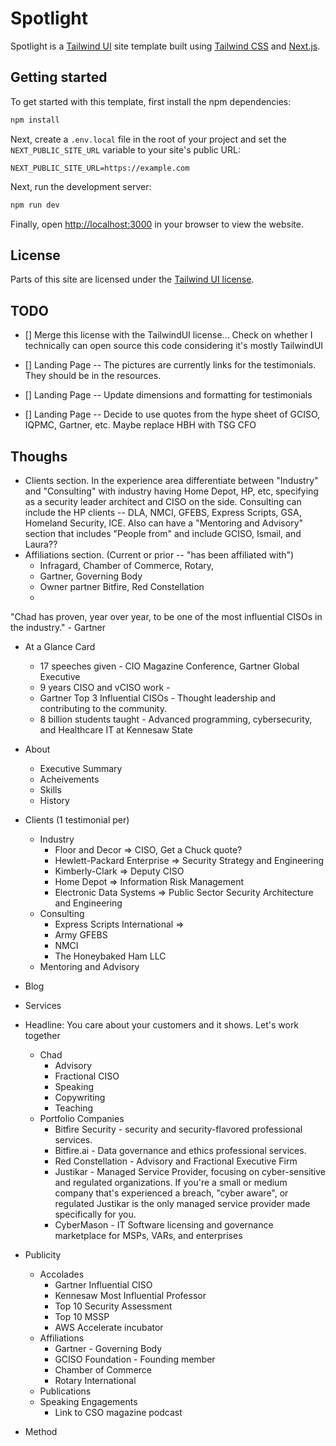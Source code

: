 # Spotlight

Spotlight is a [Tailwind UI](https://tailwindui.com) site template built using [Tailwind CSS](https://tailwindcss.com) and [Next.js](https://nextjs.org).

## Getting started

To get started with this template, first install the npm dependencies:

```bash
npm install
```

Next, create a `.env.local` file in the root of your project and set the `NEXT_PUBLIC_SITE_URL` variable to your site's public URL:

```
NEXT_PUBLIC_SITE_URL=https://example.com
```

Next, run the development server:

```bash
npm run dev
```

Finally, open [http://localhost:3000](http://localhost:3000) in your browser to view the website.

## License

Parts of this site are licensed under the [Tailwind UI license](https://tailwindui.com/license).

## TODO

- [] Merge this license with the TailwindUI license... Check on whether I technically can open source this code considering it's mostly TailwindUI

- [] Landing Page -- The pictures are currently links for the testimonials.  They should be in the resources.
- [] Landing Page -- Update dimensions and formatting for testimonials
- [] Landing Page -- Decide to use quotes from the hype sheet of GCISO, IQPMC, Gartner, etc. Maybe replace HBH with TSG CFO


## Thoughs

- Clients section.  In the experience area differentiate between "Industry" and "Consulting" with industry having Home Depot, HP, etc, specifying as a security leader architect and CISO on the side.  Consulting can include the HP clients -- DLA, NMCI, GFEBS, Express Scripts, GSA, Homeland Security, ICE.  Also can have a "Mentoring and Advisory" section that includes "People from" and include GCISO, Ismail, and Laura??
- Affiliations section. (Current or prior -- "has been affiliated with")
  - Infragard, Chamber of Commerce, Rotary, 
  - Gartner, Governing Body
  - Owner partner Bitfire, Red Constellation
  - 
"Chad has proven, year over year, to be one of the most influential CISOs in the industry." - Gartner
- At a Glance Card
  - 17 speeches given - CIO Magazine Conference, Gartner Global Executive 
  - 9 years CISO and vCISO work - 
  - Gartner Top 3 Influential CISOs - Thought leadership and contributing to the community.
  - 8 billion students taught - Advanced programming, cybersecurity, and Healthcare IT at Kennesaw State

- About
  - Executive Summary
  - Acheivements
  - Skills
  - History
- Clients (1 testimonial per)
  - Industry
    - Floor and Decor => CISO, Get a Chuck quote?
    - Hewlett-Packard Enterprise => Security Strategy and Engineering
    - Kimberly-Clark => Deputy CISO
    - Home Depot => Information Risk Management
    - Electronic Data Systems => Public Sector Security Architecture and Engineering
  - Consulting
    - Express Scripts International => 
    - Army GFEBS
    - NMCI
    - The Honeybaked Ham LLC
  - Mentoring and Advisory
- Blog
- Services
- Headline: You care about your customers and it shows. Let's work together
  - Chad
    - Advisory
    - Fractional CISO
    - Speaking
    - Copywriting
    - Teaching
  - Portfolio Companies
    - Bitfire Security - security and security-flavored professional services.
    - Bitfire.ai - Data governance and ethics professional services.
    - Red Constellation - Advisory and Fractional Executive Firm
    - Justikar - Managed Service Provider, focusing on cyber-sensitive and regulated organizations.  If you're a small or medium company that's experienced a breach, "cyber aware", or regulated Justikar is the only managed service provider made specifically for you.
    - CyberMason - IT Software licensing and governance marketplace for MSPs, VARs, and enterprises
- Publicity
  - Accolades
    - Gartner Influential CISO
    - Kennesaw Most Influential Professor
    - Top 10 Security Assessment
    - Top 10 MSSP
    - AWS Accelerate incubator
  - Affiliations
    - Gartner - Governing Body
    - GCISO Foundation - Founding member
    - Chamber of Commerce
    - Rotary International
  - Publications
  - Speaking Engagements
    - Link to CSO magazine podcast
- Method
